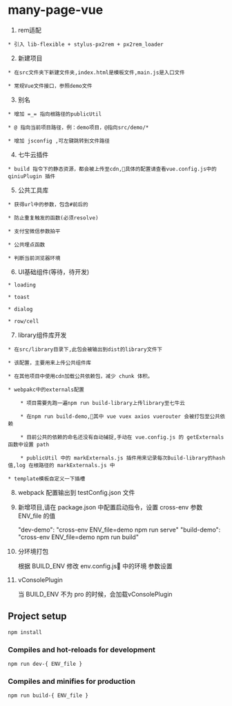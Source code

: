 # many-page-vue
  1. rem适配

    * 引入 lib-flexible + stylus-px2rem + px2rem_loader

  2. 新建项目

    * 在src文件夹下新建文件夹,index.html是模板文件,main.js是入口文件

    * 常规Vue文件接口，参照demo文件

  3. 别名

    * 增加 =_= 指向根路径的publicUtil
    
    * @ 指向当前项目路径，例：demo项目，@指向src/demo/*

    * 增加 jsconfig ,可左键跳转到文件路径

  4. 七牛云插件

    * build 指令下的静态资源，都会被上传至cdn,具体的配置请查看vue.config.js中的 qiniuPlugin 插件

  5. 公共工具库

    * 获得url中的参数，包含#前后的

    * 防止重复触发的函数(必须resolve)

    * 支付宝微信参数拍平

    * 公共埋点函数

    * 判断当前浏览器环境

  6. UI基础组件(等待，待开发)

    * loading

    * toast

    * dialog

    * row/cell

  7. library组件库开发

    * 在src/library目录下,此包会被输出到dist的library文件下

    * 该配置，主要用来上传公共组件库

    * 在其他项目中使用cdn加载公共依赖包，减少 chunk 体积。

    * webpakc中的externals配置
        
        * 项目需要先跑一遍npm run build-library上传library至七牛云

        * 在npm run build-demo,其中 vue vuex axios vuerouter 会被打包至公共依赖

        * 目前公共的依赖的命名还没有自动捕捉,手动在 vue.config.js 的 getExternals 函数中设置 path

        * publicUtil 中的 markExternals.js 插件用来记录每次Build-library的hash值,log 在根路径的 markExternals.js 中

    * template模板自定义一下插槽

  8. webpack 配置输出到 testConfig.json 文件

  9. 新增项目,请在 package.json 中配置启动指令，设置 cross-env 参数 ENV_file 的值

      "dev-demo": "cross-env ENV_file=demo npm run serve"
      "build-demo": "cross-env ENV_file=demo npm run build" 
  
  10.  分环境打包
  
       根据 BUILD_ENV 修改 env.config.js 中的环境 参数设置

  11. vConsolePlugin

      当 BUILD_ENV 不为 pro 的时候，会加载vConsolePlugin
    
    

## Project setup
```
npm install
```

### Compiles and hot-reloads for development
```
npm run dev-{ ENV_file }
```

### Compiles and minifies for production
```
npm run build-{ ENV_file }
```

